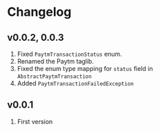 # Changelog

## v0.0.2, 0.0.3

1. Fixed `PaytmTransactionStatus` enum.
2. Renamed the Paytm taglib.
3. Fixed the enum type mapping for `status` field in `AbstractPaytmTransaction`
4. Added `PaytmTransactionFailedException`

## v0.0.1

1. First version
